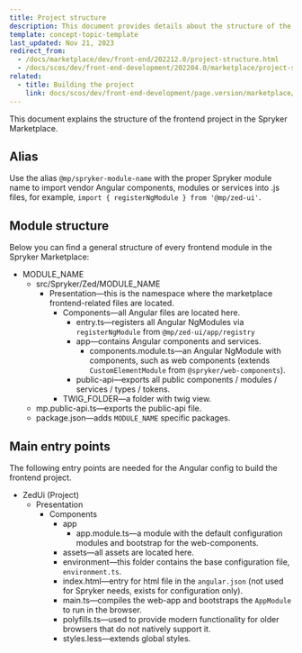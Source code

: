 ```yaml
---
title: Project structure
description: This document provides details about the structure of the frontend project in the Spryker Marketplace.
template: concept-topic-template
last_updated: Nov 21, 2023
redirect_from:
  - /docs/marketplace/dev/front-end/202212.0/project-structure.html
  - /docs/scos/dev/front-end-development/202204.0/marketplace/project-structure.html
related:
  - title: Building the project
    link: docs/scos/dev/front-end-development/page.version/marketplace/building-the-merchant-portal-frontend.html
---
```


This document explains the structure of the frontend project in the Spryker Marketplace.

## Alias

Use the alias `@mp/spryker-module-name` with the proper Spryker module name to import vendor Angular components, modules or services into .js files, for example, `import { registerNgModule } from '@mp/zed-ui'`.

## Module structure

Below you can find a general structure of every frontend module in the Spryker Marketplace:

- MODULE_NAME
    - src/Spryker/Zed/MODULE_NAME
        - Presentation—this is the namespace where the marketplace frontend-related files are located.
            - Components—all Angular files are located here.
                - entry.ts—registers all Angular NgModules via `registerNgModule` from `@mp/zed-ui/app/registry`
                - app—contains Angular components and services.
                    - components.module.ts—an Angular NgModule with components, such as web components (extends `CustomElementModule` from `@spryker/web-components`).
                - public-api—exports all public components / modules / services / types / tokens.
            - TWIG_FOLDER—a folder with twig view.
    - mp.public-api.ts—exports the public-api file.
    - package.json—adds `MODULE_NAME` specific packages.

## Main entry points

The following entry points are needed for the Angular config to build the frontend project.

- ZedUi (Project)
    - Presentation
        - Components
            - app
                - app.module.ts—a module with the default configuration modules and bootstrap for the web-components.
            - assets—all assets are located here.
            - environment—this folder contains the base configuration file, `environment.ts`.
            - index.html—entry for html file in the `angular.json` (not used for Spryker needs, exists for configuration only).
            - main.ts—compiles the web-app and bootstraps the `AppModule` to run in the browser.
            - polyfills.ts—used to provide modern functionality for older browsers that do not natively support it.
            - styles.less—extends global styles.
